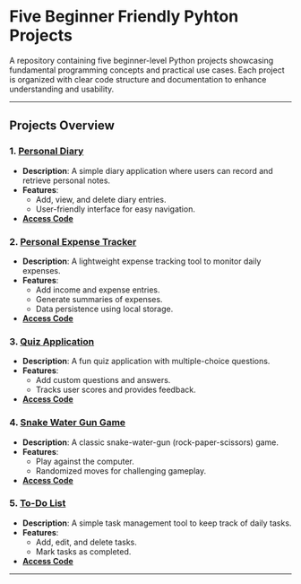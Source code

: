 # Five Beginner Friendly Pyhton Projects

A repository containing five beginner-level Python projects showcasing fundamental programming concepts and practical use cases. Each project is organized with clear code structure and documentation to enhance understanding and usability.

---

## Projects Overview

### 1. **[Personal Diary](personal_diary_04.py)**
   - **Description**: A simple diary application where users can record and retrieve personal notes.
   - **Features**:
     - Add, view, and delete diary entries.
     - User-friendly interface for easy navigation.
   - **[Access Code](https://github.com/<your-username>/<repository-name>/blob/main/personal_diary_04.py)**

### 2. **[Personal Expense Tracker](personal_expense_tracker_01.py)**
   - **Description**: A lightweight expense tracking tool to monitor daily expenses.
   - **Features**:
     - Add income and expense entries.
     - Generate summaries of expenses.
     - Data persistence using local storage.
   - **[Access Code](https://github.com/<your-username>/<repository-name>/blob/main/personal_expense_tracker_01.py)**

### 3. **[Quiz Application](quiz_application_03.py)**
   - **Description**: A fun quiz application with multiple-choice questions.
   - **Features**:
     - Add custom questions and answers.
     - Tracks user scores and provides feedback.
   - **[Access Code](https://github.com/<your-username>/<repository-name>/blob/main/quiz_application_03.py)**

### 4. **[Snake Water Gun Game](snake_water_gun_game_05.py)**
   - **Description**: A classic snake-water-gun (rock-paper-scissors) game.
   - **Features**:
     - Play against the computer.
     - Randomized moves for challenging gameplay.
   - **[Access Code](https://github.com/<your-username>/<repository-name>/blob/main/snake_water_gun_game_05.py)**

### 5. **[To-Do List](to_do_list_02.py)**
   - **Description**: A simple task management tool to keep track of daily tasks.
   - **Features**:
     - Add, edit, and delete tasks.
     - Mark tasks as completed.
   - **[Access Code](https://github.com/<your-username>/<repository-name>/blob/main/to_do_list_02.py)**

---

